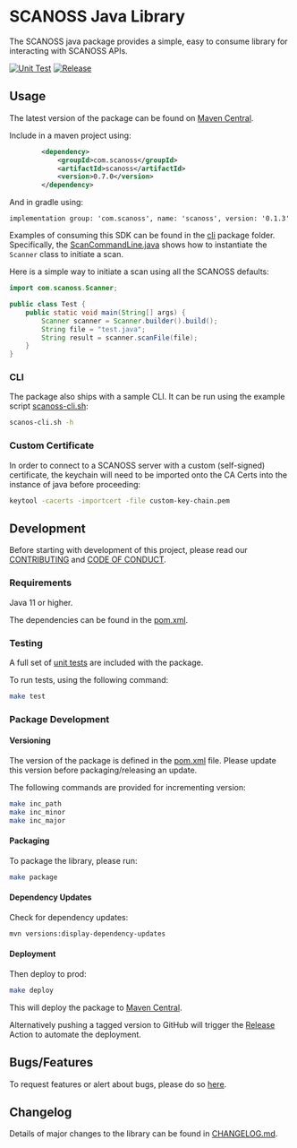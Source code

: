 # SCANOSS Java Library

The SCANOSS java package provides a simple, easy to consume library for interacting with SCANOSS APIs.

[![Unit Test](https://github.com/scanoss/scanoss.java/actions/workflows/java-ci.yml/badge.svg)](https://github.com/scanoss/scanoss.java/actions/workflows/java-ci.yml)
[![Release](https://github.com/scanoss/scanoss.java/actions/workflows/release.yml/badge.svg)](https://github.com/scanoss/scanoss.java/actions/workflows/release.yml)

## Usage

The latest version of the package can be found
on [Maven Central](https://central.sonatype.com/artifact/com.scanoss/scanoss).

Include in a maven project using:

```xml
        <dependency>
            <groupId>com.scanoss</groupId>
            <artifactId>scanoss</artifactId>
            <version>0.7.0</version>
        </dependency>
```

And in gradle using:

```
implementation group: 'com.scanoss', name: 'scanoss', version: '0.1.3'
```

Examples of consuming this SDK can be found in the [cli](src/main/java/com/scanoss/cli) package folder.
Specifically, the [ScanCommandLine.java](src/main/java/com/scanoss/cli/ScanCommandLine.java) shows how to instantiate
the `Scanner` class to initiate a scan.

Here is a simple way to initiate a scan using all the SCANOSS defaults:

```java
import com.scanoss.Scanner;

public class Test {
    public static void main(String[] args) {
        Scanner scanner = Scanner.builder().build();
        String file = "test.java";
        String result = scanner.scanFile(file);
    }
}
```

### CLI

The package also ships with a sample CLI. It can be run using the example script [scanoss-cli.sh](scanoss-cli.sh):

```bash
scanos-cli.sh -h
```

### Custom Certificate
In order to connect to a SCANOSS server with a custom (self-signed) certificate,
the keychain will need to be imported onto the CA Certs into the instance of java before proceeding:

```bash
keytool -cacerts -importcert -file custom-key-chain.pem
```

## Development

Before starting with development of this project, please read our [CONTRIBUTING](CONTRIBUTING.md)
and [CODE OF CONDUCT](CODE_OF_CONDUCT.md).

### Requirements

Java 11 or higher.

The dependencies can be found in the [pom.xml](pom.xml).

### Testing

A full set of [unit tests](src/test/java/com/scanoss) are included with the package.

To run tests, using the following command:

```bash
make test
```

### Package Development

#### Versioning

The version of the package is defined in the [pom.xml](pom.xml) file. Please update this version before
packaging/releasing an update.

The following commands are provided for incrementing version:

```bash
make inc_path
make inc_minor
make inc_major
```

#### Packaging

To package the library, please run:

```bash
make package
```

#### Dependency Updates

Check for dependency updates:

```bash
mvn versions:display-dependency-updates
```

#### Deployment

Then deploy to prod:

```bash
make deploy
```

This will deploy the package to [Maven Central](https://central.sonatype.com/artifact/com.scanoss/scanoss).

Alternatively pushing a tagged version to GitHub will trigger
the [Release](https://github.com/scanoss/scanoss.java/actions/workflows/release.yml) Action to automate the deployment.

## Bugs/Features

To request features or alert about bugs, please do so [here](https://github.com/scanoss/scanoss.java/issues).

## Changelog

Details of major changes to the library can be found in [CHANGELOG.md](CHANGELOG.md).
